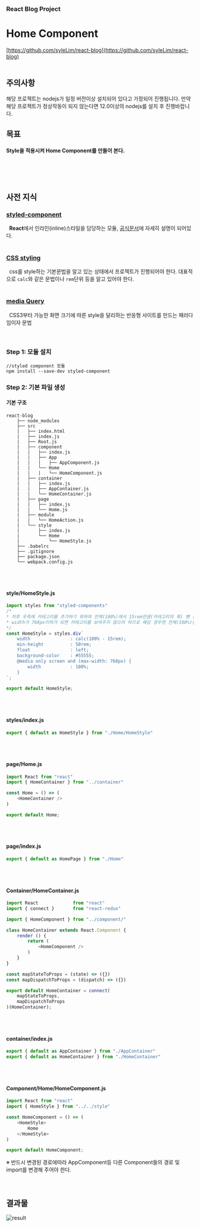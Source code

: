 ### React Blog Project
# Home Component
[https://github.com/syleLim/react-blog](https://github.com/syleLim/react-blog)<br><br>

## 주의사항
 해당 프로젝트는 nodejs가 일정 버전이상 설치되어 있다고 가정되어 진행됩니다.
 만약 해당 프로젝트가 정상작동이 되지 않는다면 12.0이상의 nodejs를 설치 후 진행바랍니다.

## 목표
#### Style을 적용시켜 Home Component를 만들어 본다.
<br><br><br>

## 사전 지식
### [styled-component]()
&nbsp;&nbsp;**React**에서 인라인(inline)스타일을 담당하는 모듈, [공식문서](https://styled-components.com/docs)에 자세히 설명이 되어있다.
<br><br>

### [CSS styling]()
&nbsp;&nbsp;css를 style하는 기본문법을 알고 있는 상태에서 프로젝트가 진행되어야 한다. 대표적으로 `calc`와 같은 문법이나 `rem`단위 등을 알고 있어야 한다.
<br><br>

### [media Query]()
&nbsp;&nbsp;CSS3부터 가능한 화면 크기에 따른 style을 달리하는 반응형 사이트를 만드는 패러다임이자 문법
<br><br><br>

### Step 1: 모듈 설치
```
//styled component 모듈
npm install --save-dev styled-component
```

### Step 2: 기본 파일 생성
#### 기본 구조
  ```
  react-blog
      ├── node_modules
      ├── src
      |   ├── index.html
      |   ├── index.js
      |   ├── Root.js
      |   ├── component
      |   |   ├── index.js
      |   |   ├── App
      |   |   |   ├── AppComponent.js    
      |   |   └── Home
      |   |   |   └── HomeComponent.js
      |   ├── container
      |   |   ├── index.js
      |   |   ├── AppContainer.js
      |   |   └── HomeContainer.js
      |   ├── page
      |   |   ├── index.js
      |   |   └── Home.js
      |   ├── module
      |   |   └── HomeAction.js
      |   └── style
      |       ├── index.js
      |       └── Home
      |           └── HomeStyle.js
      ├── .babelrc
      ├── .gitignore
      ├── package.json
      └── webpack.config.js
  ``` 
<br><br>

#### style/HomeStyle.js
```javascript
import styles from "styled-components"
/*
* 차후 우측에 카테고리를 추가하기 위하여 전체(100%)에서 15rem만큼(카테고리의 폭) 뺀 길이를 폭으로 취함
* width가 768px이하가 되면 카테고리를 보여주지 않으려 하므로 해당 경우엔 전체(100%)를 폭으로 잡는다. 
*/
const HomeStyle = styles.div`
	width				: calc(100% - 15rem); 
	min-height			: 50rem;
	float				: left;
	background-color	: #55555;
	@media only screen and (max-width: 768px) {
		width			: 100%;
	}
`;

export default HomeStyle;
```
<br><br>

#### styles/index.js
```javascript
export { default as HomeStyle } from "./Home/HomeStyle"
```
<br><br>

#### page/Home.js
```javascript
import React from "react"
import { HomeContainer } from "../container"

const Home = () => (
    <HomeContainer />
)

export default Home;
```
<br><br>

#### page/index.js
```javascript
export { default as HomePage } from "./Home"
```
<br><br>

#### Container/HomeContainer.js
```javascript
import React			 from "react"
import { connect }		 from "react-redux"

import { HomeComponent } from "../component/"

class HomeContainer extends React.Component {
    render () {
		return (
			<HomeComponent />
		)
	}
}

const mapStateToProps = (state) => ({})
const mapDispatchToProps = (dispatch) => ({})

export default HomeContainer = connect(
	mapStateToProps,
	mapDispatchToProps
)(HomeContainer);
```
<br><br>

#### container/index.js
```javascript
export { default as AppContainer } from "./AppContainer"
export { default as HomeContainer } from "./HomeContainer"
```
<br><br>

#### Component/Home/HomeComponent.js
```javascript
import React from "react"
import { HomeStyle } from "../../style"

const HomeComponent = () => (
	<HomeStyle>
		Home
	</HomeStyle>
)

export default HomeComponent;
```
※ 반드시 변경된 경로에따라 AppComponent등 다른 Component들의 경로 및 import를 변경해 주어야 한다.
<br><br><br>

## 결과물
![result](https://user-images.githubusercontent.com/26323486/83103347-7ba20680-a0f1-11ea-91b5-7a9b9b8c7ff2.png "500")